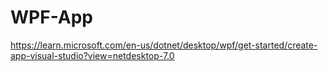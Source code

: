 # WPF-App
https://learn.microsoft.com/en-us/dotnet/desktop/wpf/get-started/create-app-visual-studio?view=netdesktop-7.0
